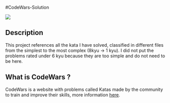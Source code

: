#CodeWars-Solution

[<img src=https://www.codewars.com/users/Kraken01/badges/large>](https://www.codewars.com/users/Kraken01)

## Description

This project references all the kata I have solved, classified in different files from the simplest to the most complex  (8kyu -> 1 kyu).
I did not put the problems rated under 6 kyu because they are too simple and do not need to be here.

## What is CodeWars ?

CodeWars is a website with problems called Katas made by the community to train and improve their skills, more information [here](https://github.com/Codewars/codewars.com/wiki/About-Codewars "here").